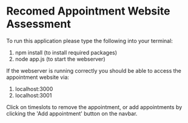 # Recomed Appointment Website Assessment

To run this application please type the following into your terminal:
1. npm install (to install required packages)
2. node app.js (to start the webserver)

If the webserver is running correctly you should be able to access the appointment website via:
1. localhost:3000
2. localhost:3001


Click on timeslots to remove the appointment, or add appointments by clicking the 'Add appointment' button on the navbar.
